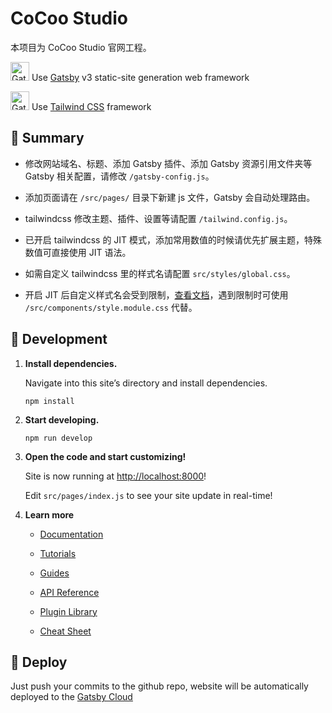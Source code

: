 # CoCoo Studio
本项目为 CoCoo Studio 官网工程。

[<img alt="Gatsby" src="https://www.gatsbyjs.com/Gatsby-Monogram.svg" width="30" />](https://www.gatsbyjs.com) Use [Gatsby](https://www.gatsbyjs.com) v3 static-site generation web framework

[<img alt="Gatsby" src="https://tailwindcss.com/_next/static/media/tailwindcss-mark.cb8046c163f77190406dfbf4dec89848.svg" width="30" />](https://tailwindcss.com/) Use [Tailwind CSS](https://tailwindcss.com/) framework 

## 🛵 Summary

- 修改网站域名、标题、添加 Gatsby 插件、添加 Gatsby 资源引用文件夹等 Gatsby 相关配置，请修改 `/gatsby-config.js`。

- 添加页面请在 `/src/pages/` 目录下新建 js 文件，Gatsby 会自动处理路由。

- tailwindcss 修改主题、插件、设置等请配置 `/tailwind.config.js`。

- 已开启 tailwindcss 的 JIT 模式，添加常用数值的时候请优先扩展主题，特殊数值可直接使用 JIT 语法。

- 如需自定义 tailwindcss 里的样式名请配置 `src/styles/global.css`。

- 开启 JIT 后自定义样式名会受到限制，[查看文档](https://tailwindcss.com/docs/just-in-time-mode#:~:text=You%20can%20only%20%40apply%20classes%20that%20are%20part%20of%20core%2C%20generated%20by%20plugins%2C%20or%20defined%20within%20a%20%40layer%20rule)，遇到限制时可使用 `/src/components/style.module.css` 代替。


## 🚁 Development
1. **Install dependencies.**

    Navigate into this site’s directory and install dependencies.

    ```shell
    npm install
    ```

2.  **Start developing.**

    ```shell
    npm run develop
    ```

3.  **Open the code and start customizing!**

    Site is now running at [http://localhost:8000](http://localhost:8000)!

    Edit `src/pages/index.js` to see your site update in real-time!

4.  **Learn more**

    - [Documentation](https://www.gatsbyjs.com/docs/?utm_source=starter&utm_medium=readme&utm_campaign=minimal-starter)

    - [Tutorials](https://www.gatsbyjs.com/tutorial/?utm_source=starter&utm_medium=readme&utm_campaign=minimal-starter)

    - [Guides](https://www.gatsbyjs.com/tutorial/?utm_source=starter&utm_medium=readme&utm_campaign=minimal-starter)

    - [API Reference](https://www.gatsbyjs.com/docs/api-reference/?utm_source=starter&utm_medium=readme&utm_campaign=minimal-starter)

    - [Plugin Library](https://www.gatsbyjs.com/plugins?utm_source=starter&utm_medium=readme&utm_campaign=minimal-starter)

    - [Cheat Sheet](https://www.gatsbyjs.com/docs/cheat-sheet/?utm_source=starter&utm_medium=readme&utm_campaign=minimal-starter)

## 🚀  Deploy

Just push your commits to the github repo, website will be automatically deployed to the [Gatsby Cloud](https://www.gatsbyjs.com/cloud/)